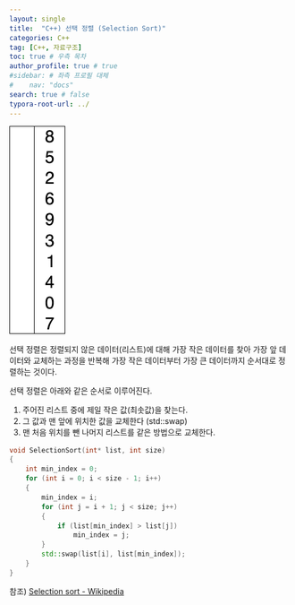 ```yaml
---
layout: single
title:  "C++) 선택 정렬 (Selection Sort)"
categories: C++
tag: [C++, 자료구조]
toc: true # 우측 목차
author_profile: true # true
#sidebar: # 좌측 프로필 대체
#    nav: "docs"
search: true # false
typora-root-url: ../
---
```


![img](/images/2025-01-15-back020/img.gif)

선택 정렬은 정렬되지 않은 데이터(리스트)에 대해 가장 작은 데이터를 찾아 가장 앞 데이터와 교체하는 과정을 반복해 가장 작은 데이터부터 가장 큰 데이터까지 순서대로 정렬하는 것이다.

 



선택 정렬은 아래와 같은 순서로 이루어진다.

1. 주어진 리스트 중에 제일 작은 값(최솟값)을 찾는다.
2. 그 값과 맨 앞에 위치한 값을 교체한다 (std::swap)
3. 맨 처음 위치를 뺀 나머지 리스트를 같은 방법으로 교체한다.

``` CPP
void SelectionSort(int* list, int size)
{
    int min_index = 0;
    for (int i = 0; i < size - 1; i++)
    {
        min_index = i;
        for (int j = i + 1; j < size; j++)
        {
            if (list[min_index] > list[j])
                min_index = j;
        }
        std::swap(list[i], list[min_index]);
    }
}
```





참조) [Selection sort - Wikipedia](https://en.wikipedia.org/wiki/Selection_sort)